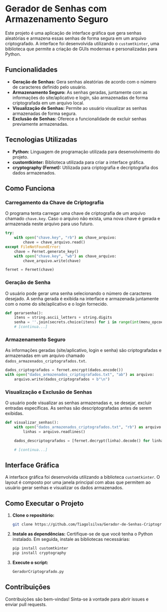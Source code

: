 # Gerador de Senhas com Armazenamento Seguro

Este projeto é uma aplicação de interface gráfica que gera senhas aleatórias e armazena essas senhas de forma segura em um arquivo criptografado. A interface foi desenvolvida utilizando o `customtkinter`, uma biblioteca que permite a criação de GUIs modernas e personalizadas para Python.

## Funcionalidades

- **Geração de Senhas:** Gera senhas aleatórias de acordo com o número de caracteres definido pelo usuário.
- **Armazenamento Seguro:** As senhas geradas, juntamente com as informações do site/aplicativo e login, são armazenadas de forma criptografada em um arquivo local.
- **Visualização de Senhas:** Permite ao usuário visualizar as senhas armazenadas de forma segura.
- **Exclusão de Senhas:** Oferece a funcionalidade de excluir senhas previamente armazenadas.

## Tecnologias Utilizadas

- **Python:** Linguagem de programação utilizada para desenvolvimento do projeto.
- **customtkinter:** Biblioteca utilizada para criar a interface gráfica.
- **cryptography (Fernet):** Utilizada para criptografia e decriptografia dos dados armazenados.

## Como Funciona

### Carregamento da Chave de Criptografia

O programa tenta carregar uma chave de criptografia de um arquivo chamado `chave.key`. Caso o arquivo não exista, uma nova chave é gerada e armazenada neste arquivo para uso futuro.

```python
try:
    with open("chave.key", "rb") as chave_arquivo:
        chave = chave_arquivo.read()
except FileNotFoundError:
    chave = Fernet.generate_key()
    with open("chave.key", "wb") as chave_arquivo:
        chave_arquivo.write(chave)

fernet = Fernet(chave)
```

### Geração de Senha

O usuário pode gerar uma senha selecionando o número de caracteres desejado. A senha gerada é exibida na interface e armazenada juntamente com o nome do site/aplicativo e o login fornecido.

```python
def gerarsenha():
    itens = string.ascii_letters + string.digits
    senha = ''.join(secrets.choice(itens) for i in range(int(menu_opcoes.get())))
    # [continua...]
```

### Armazenamento Seguro

As informações geradas (site/aplicativo, login e senha) são criptografadas e armazenadas em um arquivo chamado `dados_armazenados_criptografados.txt`.

```python
dados_criptografados = fernet.encrypt(dados.encode())
with open("dados_armazenados_criptografados.txt", "ab") as arquivo:
    arquivo.write(dados_criptografados + b"\n")
```

### Visualização e Exclusão de Senhas

O usuário pode visualizar as senhas armazenadas e, se desejar, excluir entradas específicas. As senhas são descriptografadas antes de serem exibidas.

```python
def visualizar_senhas():
    with open("dados_armazenados_criptografados.txt", "rb") as arquivo:
        linhas = arquivo.readlines()

    dados_descriptografados = [fernet.decrypt(linha).decode() for linha in linhas]

    # [continua...]
```

## Interface Gráfica

A interface gráfica foi desenvolvida utilizando a biblioteca `customtkinter`. O layout é composto por uma janela principal com abas que permitem ao usuário gerar senhas e visualizar os dados armazenados.

## Como Executar o Projeto

1. **Clone o repositório:**
   ```bash
   git clone https://github.com/Tiagolsilva/Gerador-de-Senhas-Criptografado.git
   ```

2. **Instale as dependências:**
   Certifique-se de que você tenha o Python instalado. Em seguida, instale as bibliotecas necessárias:
   ```bash
   pip install customtkinter
   pip install cryptography
   ```

3. **Execute o script:**
   ```bash
   GeradorCriptografado.py
   ```

## Contribuições

Contribuições são bem-vindas! Sinta-se à vontade para abrir issues e enviar pull requests.
